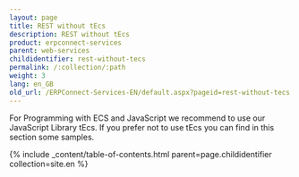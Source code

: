 ```yaml
---
layout: page
title: REST without tEcs
description: REST without tEcs
product: erpconnect-services
parent: web-services
childidentifier: rest-without-tecs
permalink: /:collection/:path
weight: 3
lang: en_GB
old_url: /ERPConnect-Services-EN/default.aspx?pageid=rest-without-tecs
---
```


For Programming with ECS and JavaScript we recommend to use our JavaScript Library tEcs.
If you prefer not to use tEcs you can find in this section some samples. 

{% include _content/table-of-contents.html parent=page.childidentifier collection=site.en %}